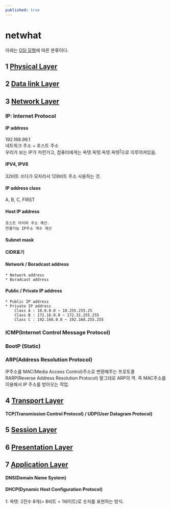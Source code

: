 ```yaml
---
published: true
---
```


# netwhat
아래는 [OSI 모형](https://yeosong-00.github.io/42wiki/OSI-model)에 따른 분류이다.

## 1 [Physical Layer](Physical-Layer)

## 2 [Data link Layer](Data-link-Layer)

## 3 [Network Layer](Network-Layer)
### IP: Internet Protocol
#### IP address
192.168.99.1<br>
네트워크 주소 + 호스트 주소<br>
우리가 보는 IP가 저런거고, 컴퓨터에게는 옥텟.옥텟.옥텟.옥텟<sup>[1](#footnote_1)</sup>으로 이루어져있음.
#### IPV4, IPV6
32비트 쓰다가 모자라서 128비트 주소 사용하는 것.
#### IP address class
A, B, C, FIRST
#### Host IP address
    호스트 아이피 주소 계산.
    연결가능 IP주소 개수 계산
#### Subnet mask
#### CIDR표기
#### Network / Boradcast address
    * Network address
    * Boradcast address
#### Public / Private IP address
    * Public IP address
    * Private IP address
        Class A : 10.0.0.0 ~ 10.255.255.25 
        Class B : 172.16.0.0 ~ 172.31.255.255
        Class C : 192.168.0.0 ~ 192.168.255.255
### ICMP(Internet Control Message Protocol)
### BootP (Static)
### ARP(Address Resolution Protocol)
IP주소를 MAC(Media Access Control)주소로 변환해주는 프로토콜
RARP(Reverse Address Resolution Protocol)
말그대로 ARP의 역. 즉 MAC주소를 이용해서 IP 주소를 받아오는 작업.

## 4 [Transport Layer](Transport-Layer)
#### TCP(Transmission Control Protocol) / UDP(User Datagram Protocol)
## 5 [Session Layer](Session-Layer)

## 6 [Presentation Layer](Presentation-Layer)

## 7 [Application Layer](Application-Layer) 
#### DNS(Domain Name System)
#### DHCP(Dynamic Host Configuration Protocol)

<a name="footnote_1">1</a>: 옥텟: 2진수 8개(= 8비트 = 1바이트)로 숫자를 표현하는 방식.
